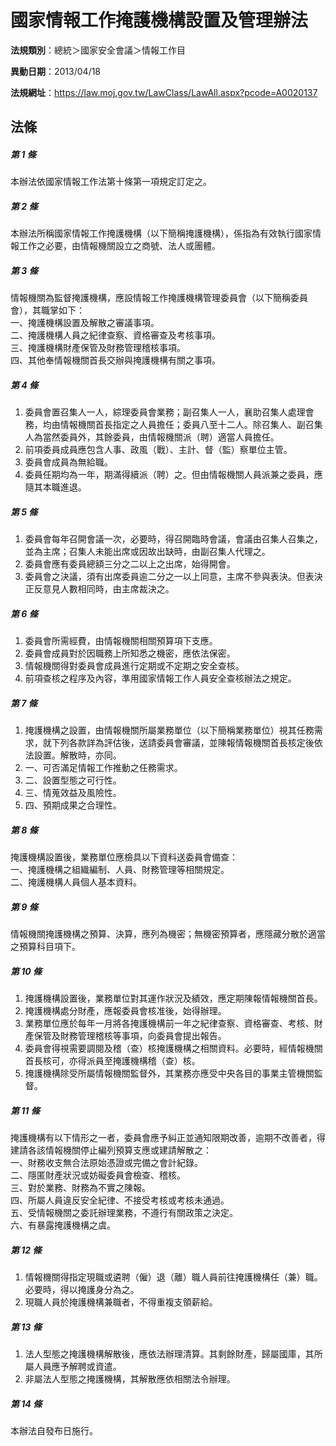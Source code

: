 # 國家情報工作掩護機構設置及管理辦法

**法規類別**：總統＞國家安全會議＞情報工作目

**異動日期**：2013/04/18  

**法規網址**：https://law.moj.gov.tw/LawClass/LawAll.aspx?pcode=A0020137





## 法條
##### 第 1 條
本辦法依國家情報工作法第十條第一項規定訂定之。

##### 第 2 條
本辦法所稱國家情報工作掩護機構（以下簡稱掩護機構），係指為有效執行國家情報工作之必要，由情報機關設立之商號、法人或團體。

##### 第 3 條
情報機關為監督掩護機構，應設情報工作掩護機構管理委員會（以下簡稱委員會），其職掌如下：  
一、掩護機構設置及解散之審議事項。  
二、掩護機構人員之紀律查察、資格審查及考核事項。  
三、掩護機構財產保管及財務管理稽核事項。  
四、其他奉情報機關首長交辦與掩護機構有關之事項。

##### 第 4 條
1. 委員會置召集人一人，綜理委員會業務；副召集人一人，襄助召集人處理會務，均由情報機關首長指定之人員擔任；委員八至十二人。除召集人、副召集人為當然委員外，其餘委員，由情報機關派（聘）適當人員擔任。
1. 前項委員成員應包含人事、政風（戰）、主計、督（監）察單位主管。
1. 委員會成員為無給職。
1. 委員任期均為一年，期滿得續派（聘）之。但由情報機關人員派兼之委員，應隨其本職進退。

##### 第 5 條
1. 委員會每年召開會議一次，必要時，得召開臨時會議，會議由召集人召集之，並為主席；召集人未能出席或因故出缺時，由副召集人代理之。
1. 委員會應有委員總額三分之二以上之出席，始得開會。
1. 委員會之決議，須有出席委員逾二分之一以上同意，主席不參與表決。但表決正反意見人數相同時，由主席裁決之。

##### 第 6 條
1. 委員會所需經費，由情報機關相關預算項下支應。
1. 委員會成員對於因職務上所知悉之機密，應依法保密。
1. 情報機關得對委員會成員進行定期或不定期之安全查核。
1. 前項查核之程序及內容，準用國家情報工作人員安全查核辦法之規定。

##### 第 7 條
1. 掩護機構之設置，由情報機關所屬業務單位（以下簡稱業務單位）視其任務需求，就下列各款詳為評估後，送請委員會審議，並陳報情報機關首長核定後依法設置。解散時，亦同。
1. 一、可否滿足情報工作推動之任務需求。
1. 二、設置型態之可行性。
1. 三、情蒐效益及風險性。
1. 四、預期成果之合理性。

##### 第 8 條
掩護機構設置後，業務單位應檢具以下資料送委員會備查：  
一、掩護機構之組織編制、人員、財務管理等相關規定。  
二、掩護機構人員個人基本資料。

##### 第 9 條
情報機關掩護機構之預算、決算，應列為機密；無機密預算者，應隱藏分散於適當之預算科目項下。

##### 第 10 條
1. 掩護機構設置後，業務單位對其運作狀況及績效，應定期陳報情報機關首長。
1. 掩護機構處分財產，應報委員會核准後，始得辦理。
1. 業務單位應於每年一月將各掩護機構前一年之紀律查察、資格審查、考核、財產保管及財務管理稽核等事項，向委員會提出報告。
1. 委員會得視需要調閱及稽（查）核掩護機構之相關資料。必要時，經情報機關首長核可，亦得派員至掩護機構稽（查）核。
1. 掩護機構除受所屬情報機關監督外，其業務亦應受中央各目的事業主管機關監督。

##### 第 11 條
掩護機構有以下情形之一者，委員會應予糾正並通知限期改善，逾期不改善者，得建請各該情報機關停止編列預算支應或建請解散之：  
一、財務收支無合法原始憑證或完備之會計紀錄。  
二、隱匿財產狀況或妨礙委員會檢查、稽核。  
三、對於業務、財務為不實之陳報。  
四、所屬人員違反安全紀律、不接受考核或考核未通過。  
五、受情報機關之委託辦理業務，不遵行有關政策之決定。  
六、有暴露掩護機構之虞。

##### 第 12 條
1. 情報機關得指定現職或遴聘（僱）退（離）職人員前往掩護機構任（兼）職。必要時，得以掩護身分為之。
1. 現職人員於掩護機構兼職者，不得重複支領薪給。

##### 第 13 條
1. 法人型態之掩護機構解散後，應依法辦理清算。其剩餘財產，歸屬國庫，其所屬人員應予解聘或資遣。
1. 非屬法人型態之掩護機構，其解散應依相關法令辦理。

##### 第 14 條
本辦法自發布日施行。


